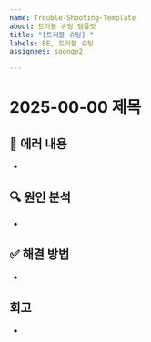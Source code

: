 ```yaml
---
name: Trouble-Shooting-Template
about: 트러블 슈팅 템플릿
title: "[트러블 슈팅] "
labels: BE, 트러블 슈팅
assignees: soonge2

---
```


# 2025-00-00 제목

## 🐞 에러 내용
-

## 🔍 원인 분석
- 

## ✅ 해결 방법
- 

## 회고
-
